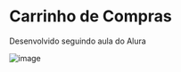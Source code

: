 # Carrinho de Compras

Desenvolvido seguindo aula do Alura

![image](https://github.com/user-attachments/assets/79bab1e1-215a-43de-94f0-89b775520f7a)
